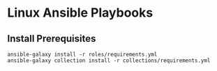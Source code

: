 # Linux Ansible Playbooks

## Install Prerequisites
```
ansible-galaxy install -r roles/requirements.yml
ansible-galaxy collection install -r collections/requirements.yml
```